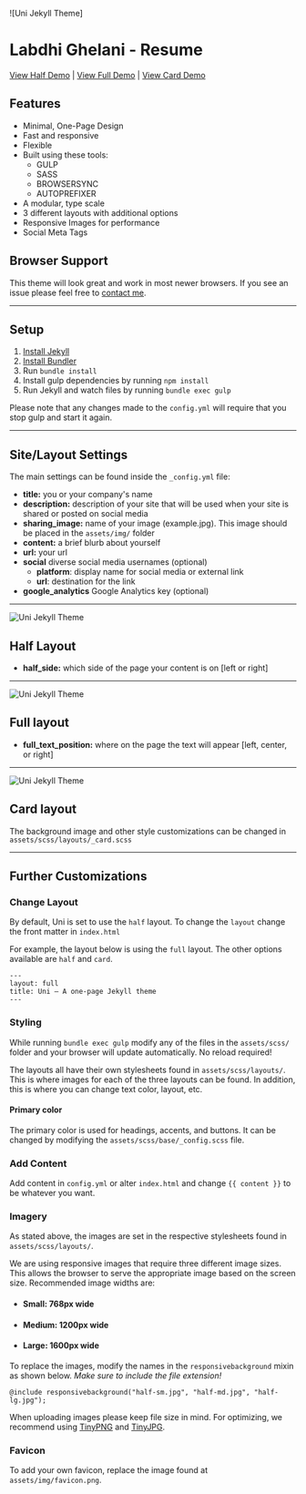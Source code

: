 ![Uni Jekyll Theme]

# Labdhi Ghelani - Resume

[View Half Demo](http://brianmaierjr.com/uni/) | [View Full Demo](http://brianmaierjr.com/uni/full) | [View Card Demo](http://brianmaierjr.com/uni/card)

## Features

* Minimal, One-Page Design
* Fast and responsive
* Flexible
* Built using these tools:
  * GULP
  * SASS
  * BROWSERSYNC
  * AUTOPREFIXER
* A modular, type scale
* 3 different layouts with additional options
* Responsive Images for performance
* Social Meta Tags

## Browser Support

This theme will look great and work in most newer browsers. If you see an issue please feel free to [contact me](mailto:brimaidesigns@gmail.com).

---

## Setup

1. [Install Jekyll](http://jekyllrb.com)
2. [Install Bundler](http://bundler.io/)
3. Run `bundle install`
4. Install gulp dependencies by running `npm install`
5. Run Jekyll and watch files by running `bundle exec gulp`

Please note that any changes made to the `config.yml` will require that you stop gulp and start it again.

---

## Site/Layout Settings

The main settings can be found inside the `_config.yml` file:

* **title:** you or your company's name
* **description:** description of your site that will be used when your site is shared or posted on social media
* **sharing_image:** name of your image (example.jpg). This image should be placed in the `assets/img/` folder
* **content:** a brief blurb about yourself
* **url:** your url
* **social** diverse social media usernames (optional)
  * **platform**: display name for social media or external link
  * **url**: destination for the link
* **google_analytics** Google Analytics key (optional)

---

![Uni Jekyll Theme](layout--half.jpg)

## Half Layout

* **half_side:** which side of the page your content is on [left or right]

---

![Uni Jekyll Theme](layout--full.jpg)

## Full layout

* **full_text_position:** where on the page the text will appear [left, center, or right]

---

![Uni Jekyll Theme](layout--card.jpg)

## Card layout

The background image and other style customizations can be changed in `assets/scss/layouts/_card.scss`

---

## Further Customizations

### Change Layout

By default, Uni is set to use the `half` layout. To change the `layout` change the front matter in `index.html`

For example, the layout below is using the `full` layout. The other options available are `half` and `card`.

```
---
layout: full
title: Uni – A one-page Jekyll theme
---
```

### Styling

While running `bundle exec gulp` modify any of the files in the `assets/scss/` folder and your browser will update automatically. No reload required!

The layouts all have their own stylesheets found in `assets/scss/layouts/`. This is where images for each of the three layouts can be found. In addition, this is where you can change text color, layout, etc.

#### Primary color

The primary color is used for headings, accents, and buttons. It can be changed by modifying the `assets/scss/base/_config.scss` file.

### Add Content

Add content in `config.yml` or alter `index.html` and change `{{ content }}` to be whatever you want.

### Imagery

As stated above, the images are set in the respective stylesheets found in `assets/scss/layouts/`.

We are using responsive images that require three different image sizes. This allows the browser to serve the appropriate image based on the screen size. Recommended image widths are:

* #### Small: 768px wide
* #### Medium: 1200px wide
* #### Large: 1600px wide

To replace the images, modify the names in the `responsivebackground` mixin as shown below.
*Make sure to include the file extension!*

```
@include responsivebackground("half-sm.jpg", "half-md.jpg", "half-lg.jpg");
```

When uploading images please keep file size in mind. For optimizing, we recommend using [TinyPNG](https://tinypng.com) and [TinyJPG](https://tinyjpg.com).

### Favicon

To add your own favicon, replace the image found at `assets/img/favicon.png`.
